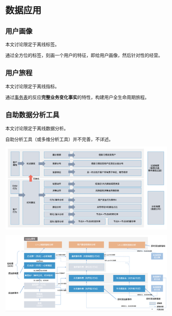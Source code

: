# 数据应用

## 用户画像

本文讨论限定于离线标签。

通过全方位的标签，刻画一个用户的特征，即给用户画像，然后针对性的经营。

## 用户旅程

本文讨论限定于离线指标。

通过[事务表](DataWarehouse-batch-overview.md#事务表/事务事实表)的反应**完整业务变化事实**的特性，构建用户全生命周期旅程。

## 自助数据分析工具

本文讨论限定于离线数据分析。

自助分析工具（或多维分析工具）并不完善，不详述。

![自助分析工具或多维分析工具](dw-batch-self-service-analysis-tool.png)

![路径分析工具实现参考](dw-batch-self-service-path-analysis.png)
